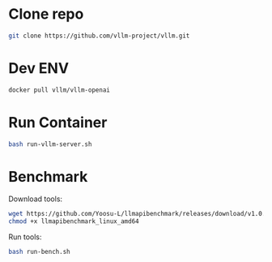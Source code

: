 # Clone repo

```bash
git clone https://github.com/vllm-project/vllm.git
```

# Dev ENV

```bash
docker pull vllm/vllm-openai
```

# Run Container

```bash
bash run-vllm-server.sh 
```

# Benchmark

Download tools:

```bash
wget https://github.com/Yoosu-L/llmapibenchmark/releases/download/v1.0.2/llmapibenchmark_linux_amd64
chmod +x llmapibenchmark_linux_amd64
```

Run tools:

```bash
bash run-bench.sh
```